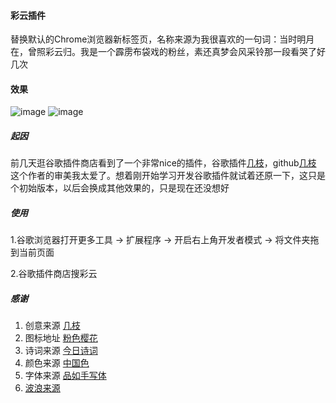 #### 彩云插件

替换默认的Chrome浏览器新标签页，名称来源为我很喜欢的一句词：当时明月在，曾照彩云归。我是一个霹雳布袋戏的粉丝，素还真梦会风采铃那一段看哭了好几次

#### 效果

![image](https://user-images.githubusercontent.com/35559153/109392167-ab6a8d00-7955-11eb-9d42-e56e67e6cba0.png)
![image](https://user-images.githubusercontent.com/35559153/109392190-c1784d80-7955-11eb-8e2c-7ea02b818ae2.png)


##### 起因

前几天逛谷歌插件商店看到了一个非常nice的插件，谷歌插件[几枝](https://chrome.google.com/webstore/detail/%E5%87%A0%E6%9E%9D/hfohpokminpknagcgncibpacohagppjn?hl=zh-CN)，github[几枝](https://github.com/unicar9/jizhi) 这个作者的审美我太爱了。想着刚开始学习开发谷歌插件就试着还原一下，这只是个初始版本，以后会换成其他效果的，只是现在还没想好

##### 使用

1.谷歌浏览器打开更多工具 -> 扩展程序 -> 开启右上角开发者模式 -> 将文件夹拖到当前页面

2.谷歌插件商店搜彩云

##### 感谢

1. 创意来源 [几枝](https://github.com/unicar9/jizhi)
2. 图标地址 [粉色樱花](https://www.iconfont.cn/collections/detail?spm=a313x.7781069.1998910419.dc64b3430&cid=29019)
3. 诗词来源 [今日诗词](https://www.jinrishici.com/#)
4. 颜色来源 [中国色](http://zhongguose.com/)
5. 字体来源 [品如手写体](https://51font.17font.com/detail/7470831ee3ce417b8517606fdf716238)
6. [波浪来源](https://github.com/RiversCoder/canvas/blob/master/7_canvas_waves/wave.html)
